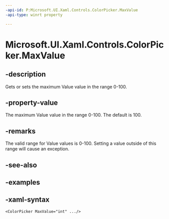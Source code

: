 ```yaml
---
-api-id: P:Microsoft.UI.Xaml.Controls.ColorPicker.MaxValue
-api-type: winrt property

---
```

<!-- Property syntax.
public int MaxValue { get;  set; }
-->

# Microsoft.UI.Xaml.Controls.ColorPicker.MaxValue


## -description

Gets or sets the maximum Value value in the range 0-100.


## -property-value

The maximum Value value in the range 0-100. The default is 100.


## -remarks

The valid range for Value values is 0-100. Setting a value outside of this range will cause an exception.


## -see-also


## -examples


## -xaml-syntax

```xaml
<ColorPicker MaxValue="int" .../>
```


